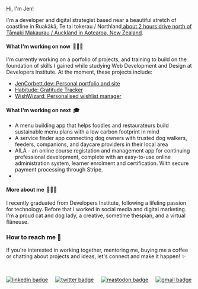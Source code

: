 Hi, I'm Jen!

I'm a developer and digital strategist based near a beautiful stretch of coastline in Ruakākā, Te tai tokerau / Northland,[about 2 hours drive north of Tāmaki Makaurau / Auckland in Aotearoa, New Zealand](https://goo.gl/maps/SBy16KxPjGRVYPbu5).

#### What I'm working on now &nbsp;👩🏻‍💻
I'm currently working on a porfolio of projects, and training to build on the foundation of skills I gained while studying Web Development and Design at Developers Institute. At the moment, these projects include:
- [JenCorbett.dev: Personal portfolio and site](https://github.com/ajenstory/jencorbett.dev) 
- [Habitude: Gratitude Tracker](https://github.com/ajenstory/habitude)
- [WishWizard: Personalised wishlist manager](https://github.com/ajenstory/wishwizard) 

#### What I'm working on next  &nbsp;🎓
- A menu building app that helps foodies and restaurateurs build sustainable menu plans with a low carbon footprint in mind 
- A service finder app connecting dog owners with trusted dog walkers, feeders, companions, and daycare providers in their local area 
- AILA - an online course registation and management app for continuing professional development, complete with an easy-to-use online administration system, learner enrolment and certification. With secure payment processing through Stripe.   
- 
#### More about me  &nbsp;👩🏻‍🚀
I recently graduated from Developers Institute, following a lifeling passion for technology. Before that I worked in social media and digital marketing. I'm a proud cat and dog lady, a creative, sometime thespian, and a virtual flâneuse. 
 
### How to reach me 📯
If you're interested in working together, mentoring me, buying me a coffee or chatting about projects and ideas, let's connect and make it happen! ✨

&nbsp; &nbsp; &nbsp; &nbsp; 
  
<div> 
<a  href="https://linkedin.com/in/jencorbett" target="_blank"><img alt="linkedin badge" src="https://img.shields.io/badge/LinkedIn-0A66C2?style=flat-square&logo=LinkedIn&logoColor=white&link=linkedin.com/in/jencorbett"></a>  &nbsp; &nbsp; 
<a href="https://twitter.com/ajenstory" target="_blank"><img  alt="twitter badge" src="https://img.shields.io/twitter/follow/ajenstory?style=social&link=https://twitter.com/ajenstory/"></a>  &nbsp; &nbsp; 
<a href="https://mastodon.nz" target="_blank"><img  alt="mastodon badge" src="https://img.shields.io/mastodon/follow/108770328926368471?domain=https%3A%2F%2Fmastodon.nz&style=social&link=mastodon.nz/@jen"></a>   &nbsp; &nbsp; 
<a href="mailto:hello@jencorbett.dev" target="_blank"><img  alt="gmail badge" src="https://img.shields.io/badge/Gmail-EA4335?style=flat-square&logo=Gmail&logoColor=white&link=(mailto:hello@jencorbett.dev?subject=Hey%Jen,%reaching%out%to%you%from%Github!)"></a></div>

<!---
crashtestdolly/crashtestdolly is a ✨ special ✨ repository because its `README.md` (this file) appears on your GitHub profile.
You can click the Preview link to take a look at your changes.
--->
